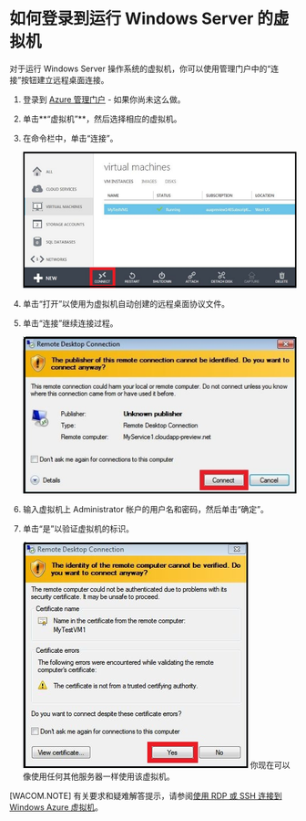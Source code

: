 <properties linkid="manage-windows-howto-logon" urlDisplayName="Log on to a VM" pageTitle="Log on to a virtual machine running Windows Server" metaKeywords="Azure logging on vm, vm portal" description="Learn how to log on to a virtual machine running Windows Server 2008 R2 by using the Azure Management Portal." metaCanonical="" services="virtual-machines" documentationCenter="" title="How to Log on to a Virtual Machine Running Windows Server" authors="kathydav" solutions="" manager="jeffreyg" editor="tysonn" />




# 如何登录到运行 Windows Server 的虚拟机

对于运行 Windows Server 操作系统的虚拟机，你可以使用管理门户中的“连接”按钮建立远程桌面连接。

1.  登录到 [Azure 管理门户](http://manage.windowsazure.cn) - 如果你尚未这么做。

2.  单击**“虚拟机”**，然后选择相应的虚拟机。

3.  在命令栏中，单击“连接”。

	![登录到虚拟机](./media/virtual-machines-log-on-windows-server/connectwindows.png)

4.  单击“打开”以使用为虚拟机自动创建的远程桌面协议文件。

5.  单击“连接”继续连接过程。

	![继续连接](./media/virtual-machines-log-on-windows-server/connectpublisher.png)

6.  输入虚拟机上 Administrator 帐户的用户名和密码，然后单击“确定”。


7.  单击“是”以验证虚拟机的标识。

	![验证计算机的标识](./media/virtual-machines-log-on-windows-server/connectverify.png)
	你现在可以像使用任何其他服务器一样使用该虚拟机。

[WACOM.NOTE] 有关要求和疑难解答提示，请参阅[使用 RDP 或 SSH 连接到 Windows Azure 虚拟机](http://msdn.microsoft.com/zh-cn/library/azure/dn535788.aspx)。